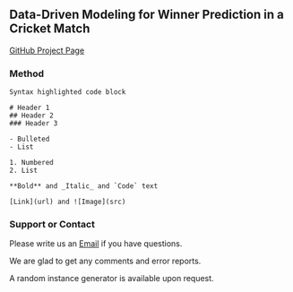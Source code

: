 ## Data-Driven Modeling for Winner Prediction in a Cricket Match

[GitHub Project Page](https://deepacefic.github.io/CricML/)


### Method


```method
Syntax highlighted code block

# Header 1
## Header 2
### Header 3

- Bulleted
- List

1. Numbered
2. List

**Bold** and _Italic_ and `Code` text

[Link](url) and ![Image](src)
```

### Support or Contact

Please write us an [Email](deep17@iiserb.ac.in) if you have questions.

We are glad to get any comments and error reports.

A random instance generator is available upon request.
